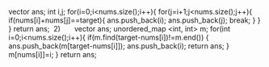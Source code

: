 vector <int> ans;
int i,j;
for(i=0;i<nums.size();i++){
for(j=i+1;j<nums.size();j++){
if(nums[i]+nums[j]==target){
ans.push_back(i);
ans.push_back(j);
break;
}
}
}
return ans;
​
2)        vector <int> ans;
unordered_map <int, int> m;
for(int i=0;i<nums.size();i++){
if(m.find(target-nums[i])!=m.end())
{
ans.push_back(m[target-nums[i]]);
ans.push_back(i);
return ans;
}
m[nums[i]]=i;
}
return ans;
​